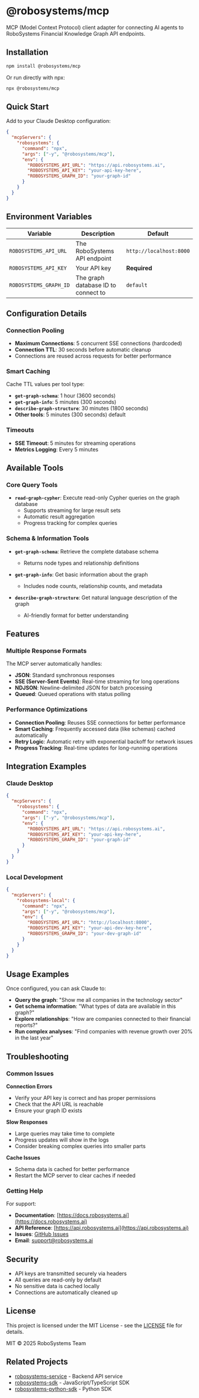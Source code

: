 # @robosystems/mcp

MCP (Model Context Protocol) client adapter for connecting AI agents to RoboSystems Financial Knowledge Graph API endpoints.

## Installation

```bash
npm install @robosystems/mcp
```

Or run directly with npx:

```bash
npx @robosystems/mcp
```

## Quick Start

Add to your Claude Desktop configuration:

```json
{
  "mcpServers": {
    "robosystems": {
      "command": "npx",
      "args": ["-y", "@robosystems/mcp"],
      "env": {
        "ROBOSYSTEMS_API_URL": "https://api.robosystems.ai",
        "ROBOSYSTEMS_API_KEY": "your-api-key-here",
        "ROBOSYSTEMS_GRAPH_ID": "your-graph-id"
      }
    }
  }
}
```

## Environment Variables

| Variable | Description | Default |
|----------|-------------|---------|
| `ROBOSYSTEMS_API_URL` | The RoboSystems API endpoint | `http://localhost:8000` |
| `ROBOSYSTEMS_API_KEY` | Your API key | **Required** |
| `ROBOSYSTEMS_GRAPH_ID` | The graph database ID to connect to | `default` |

## Configuration Details

### Connection Pooling
- **Maximum Connections**: 5 concurrent SSE connections (hardcoded)
- **Connection TTL**: 30 seconds before automatic cleanup
- Connections are reused across requests for better performance

### Smart Caching
Cache TTL values per tool type:
- **`get-graph-schema`**: 1 hour (3600 seconds)
- **`get-graph-info`**: 5 minutes (300 seconds) 
- **`describe-graph-structure`**: 30 minutes (1800 seconds)
- **Other tools**: 5 minutes (300 seconds) default

### Timeouts
- **SSE Timeout**: 5 minutes for streaming operations
- **Metrics Logging**: Every 5 minutes

## Available Tools

### Core Query Tools
- **`read-graph-cypher`**: Execute read-only Cypher queries on the graph database
  - Supports streaming for large result sets
  - Automatic result aggregation
  - Progress tracking for complex queries

### Schema & Information Tools
- **`get-graph-schema`**: Retrieve the complete database schema
  - Returns node types and relationship definitions
  
- **`get-graph-info`**: Get basic information about the graph
  - Includes node counts, relationship counts, and metadata

- **`describe-graph-structure`**: Get natural language description of the graph
  - AI-friendly format for better understanding

## Features

### Multiple Response Formats
The MCP server automatically handles:
- **JSON**: Standard synchronous responses
- **SSE (Server-Sent Events)**: Real-time streaming for long operations
- **NDJSON**: Newline-delimited JSON for batch processing
- **Queued**: Queued operations with status polling

### Performance Optimizations
- **Connection Pooling**: Reuses SSE connections for better performance
- **Smart Caching**: Frequently accessed data (like schemas) cached automatically
- **Retry Logic**: Automatic retry with exponential backoff for network issues
- **Progress Tracking**: Real-time updates for long-running operations

## Integration Examples

### Claude Desktop
```json
{
  "mcpServers": {
    "robosystems": {
      "command": "npx",
      "args": ["-y", "@robosystems/mcp"],
      "env": {
        "ROBOSYSTEMS_API_URL": "https://api.robosystems.ai",
        "ROBOSYSTEMS_API_KEY": "your-api-key-here",
        "ROBOSYSTEMS_GRAPH_ID": "your-graph-id"
      }
    }
  }
}
```

### Local Development
```json
{
  "mcpServers": {
    "robosystems-local": {
      "command": "npx",
      "args": ["-y", "@robosystems/mcp"],
      "env": {
        "ROBOSYSTEMS_API_URL": "http://localhost:8000",
        "ROBOSYSTEMS_API_KEY": "your-api-dev-key-here",
        "ROBOSYSTEMS_GRAPH_ID": "your-dev-graph-id"
      }
    }
  }
}
```

## Usage Examples

Once configured, you can ask Claude to:

- **Query the graph**: "Show me all companies in the technology sector"
- **Get schema information**: "What types of data are available in this graph?"
- **Explore relationships**: "How are companies connected to their financial reports?"
- **Run complex analyses**: "Find companies with revenue growth over 20% in the last year"

## Troubleshooting

### Common Issues

**Connection Errors**
- Verify your API key is correct and has proper permissions
- Check that the API URL is reachable
- Ensure your graph ID exists

**Slow Responses**
- Large queries may take time to complete
- Progress updates will show in the logs
- Consider breaking complex queries into smaller parts

**Cache Issues**
- Schema data is cached for better performance
- Restart the MCP server to clear caches if needed

### Getting Help

For support:
- **Documentation**: [https://docs.robosystems.ai](https://docs.robosystems.ai)
- **API Reference**: [https://api.robosystems.ai](https://api.robosystems.ai)
- **Issues**: [GitHub Issues](https://github.com/HarbingerFinLab/robosystems-mcp-client/issues)
- **Email**: support@robosystems.ai

## Security

- API keys are transmitted securely via headers
- All queries are read-only by default
- No sensitive data is cached locally
- Connections are automatically cleaned up

## License

This project is licensed under the MIT License - see the [LICENSE](LICENSE) file for details.

MIT © 2025 RoboSystems Team

## Related Projects

- [robosystems-service](https://github.com/HarbingerFinLab/robosystems-service) - Backend API service
- [robosystems-sdk](https://www.npmjs.com/package/robosystems-sdk) - JavaScript/TypeScript SDK
- [robosystems-python-sdk](https://pypi.org/project/robosystems-sdk/) - Python SDK